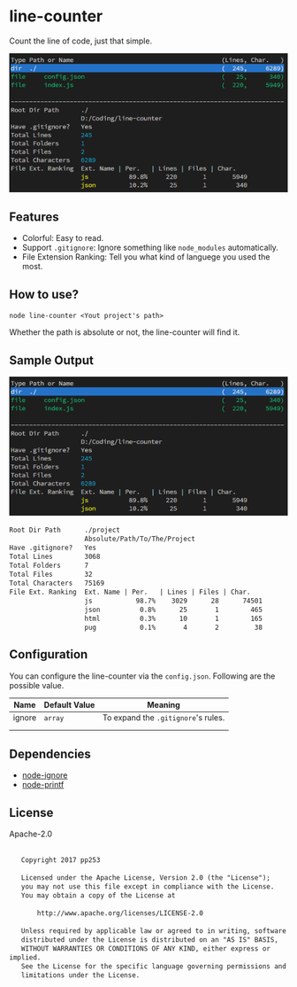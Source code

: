 # line-counter

Count the line of code, just that simple.

![Screen shot of line-counter](./doc/img/screenshot.png)

## Features

- Colorful: Easy to read.
- Support `.gitignore`: Ignore something like `node_modules` automatically.
- File Extension Ranking: Tell you what kind of languege you used the most.  

## How to use?

```
node line-counter <Yout project's path>
```
Whether the path is absolute or not, the line-counter will find it.

## Sample Output

![Screen shot of line-counter](./doc/img/screenshot.png)

```
Root Dir Path      ./project
                   Absolute/Path/To/The/Project
Have .gitignore?   Yes
Total Lines        3068
Total Folders      7
Total Files        32
Total Characters   75169
File Ext. Ranking  Ext. Name | Per.   | Lines | Files | Char.
                   js           98.7%    3029      28      74501
                   json          0.8%      25       1        465
                   html          0.3%      10       1        165
                   pug           0.1%       4       2         38
```

## Configuration

You can configure the line-counter via the `config.json`. Following are the possible value.

| Name   | Default Value | Meaning                             |
|--------|---------------|-------------------------------------|
| ignore | `array`       | To expand the `.gitignore`'s rules. |
|        |               |                                     |
|        |               |                                     |

## Dependencies

- [node-ignore](https://www.npmjs.com/package/ignore)
- [node-printf](https://www.npmjs.com/package/printf)

## License

Apache-2.0

```

   Copyright 2017 pp253

   Licensed under the Apache License, Version 2.0 (the "License");
   you may not use this file except in compliance with the License.
   You may obtain a copy of the License at

       http://www.apache.org/licenses/LICENSE-2.0

   Unless required by applicable law or agreed to in writing, software
   distributed under the License is distributed on an "AS IS" BASIS,
   WITHOUT WARRANTIES OR CONDITIONS OF ANY KIND, either express or implied.
   See the License for the specific language governing permissions and
   limitations under the License.
```
